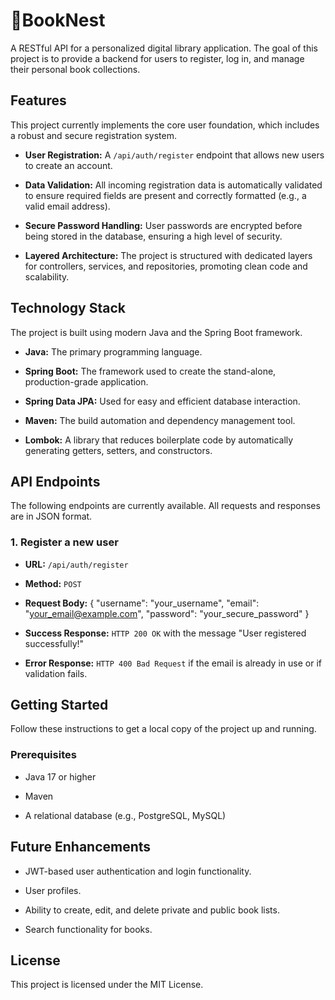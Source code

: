 # 🔖BookNest

A RESTful API for a personalized digital library application. The goal of this project is to provide a backend for users to register, log in, and manage their personal book collections.

## Features

This project currently implements the core user foundation, which includes a robust and secure registration system.

* **User Registration:** A `/api/auth/register` endpoint that allows new users to create an account.

* **Data Validation:** All incoming registration data is automatically validated to ensure required fields are present and correctly formatted (e.g., a valid email address).

* **Secure Password Handling:** User passwords are encrypted before being stored in the database, ensuring a high level of security.

* **Layered Architecture:** The project is structured with dedicated layers for controllers, services, and repositories, promoting clean code and scalability.

## Technology Stack

The project is built using modern Java and the Spring Boot framework.

* **Java:** The primary programming language.

* **Spring Boot:** The framework used to create the stand-alone, production-grade application.

* **Spring Data JPA:** Used for easy and efficient database interaction.

* **Maven:** The build automation and dependency management tool.

* **Lombok:** A library that reduces boilerplate code by automatically generating getters, setters, and constructors.

## API Endpoints

The following endpoints are currently available. All requests and responses are in JSON format.

### 1. Register a new user

* **URL:** `/api/auth/register`

* **Method:** `POST`

* **Request Body:**
 {
"username": "your_username",
"email": "your_email@example.com",
"password": "your_secure_password"
}
* **Success Response:** `HTTP 200 OK` with the message "User registered successfully!"

* **Error Response:** `HTTP 400 Bad Request` if the email is already in use or if validation fails.

## Getting Started

Follow these instructions to get a local copy of the project up and running.

### Prerequisites

* Java 17 or higher

* Maven

* A relational database (e.g., PostgreSQL, MySQL)

## Future Enhancements

* JWT-based user authentication and login functionality.

* User profiles.

* Ability to create, edit, and delete private and public book lists.

* Search functionality for books.

## License
This project is licensed under the MIT License.
